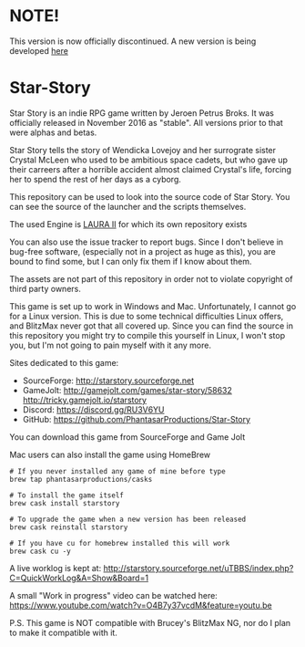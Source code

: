 # NOTE!

This version is now officially discontinued.
A new version is being developed [here](https://github.com/PhantasarProductions/StarStory)


# Star-Story

Star Story is an indie RPG game written by Jeroen Petrus Broks.
It was officially released in November 2016 as "stable". All versions prior to that were alphas and betas.

Star Story tells the story of Wendicka Lovejoy and her surrograte sister Crystal McLeen who used to be ambitious space cadets, but who gave up their carreers after a horrible accident almost claimed Crystal's life, forcing her to spend the rest of her days as a cyborg.


This repository can be used to look into the source code of Star Story. You can see the source of the launcher and the scripts themselves.

The used Engine is [LAURA II](https://github.com/TrickyGameTools/LAURA2) for which its own repository exists

You can also use the issue tracker to report bugs. 
Since I don't believe in bug-free software, (especially not in a project as huge as this), you are bound to find some, but I can only fix them if I know about them.

The assets are not part of this repository in order not to violate copyright of third party owners.


This game is set up to work in Windows and Mac. Unfortunately, I cannot go for a Linux version. This is due to some technical difficulties Linux offers, and BlitzMax never got that all covered up. Since you can find the source in this repository you might try to compile this yourself in Linux, I won't stop you, but I'm not going to pain myself with it any more.

Sites dedicated to this game:
- SourceForge: http://starstory.sourceforge.net
- GameJolt:    http://gamejolt.com/games/star-story/58632 http://tricky.gamejolt.io/starstory
- Discord:     https://discord.gg/RU3V6YU
- GitHub:      https://github.com/PhantasarProductions/Star-Story

You can download this game from SourceForge and Game Jolt

Mac users can also install the game using HomeBrew
~~~shell
# If you never installed any game of mine before type
brew tap phantasarproductions/casks

# To install the game itself
brew cask install starstory

# To upgrade the game when a new version has been released
brew cask reinstall starstory

# If you have cu for homebrew installed this will work
brew cask cu -y
~~~

A live worklog is kept at: http://starstory.sourceforge.net/uTBBS/index.php?C=QuickWorkLog&A=Show&Board=1

A small "Work in progress" video can be watched here: https://www.youtube.com/watch?v=O4B7y37vcdM&feature=youtu.be







P.S. This game is NOT compatible with Brucey's BlitzMax NG, nor do I plan to make it compatible with it.
